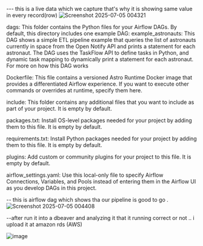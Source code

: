 --- this is a live  data which we capture that's why it is showing same value  in every record(row)
![Screenshot 2025-07-05 004321](https://github.com/user-attachments/assets/fe4b2852-fa50-4467-b96b-da7ecf095795)




dags: This folder contains the Python files for your Airflow DAGs. By default, this directory includes one example DAG:
example_astronauts: This DAG shows a simple ETL pipeline example that queries the list of astronauts currently in space from the Open Notify API and prints a statement for each astronaut. The DAG uses the TaskFlow API to define tasks in Python, and dynamic task mapping to dynamically print a statement for each astronaut. For more on how this DAG works

Dockerfile: This file contains a versioned Astro Runtime Docker image that provides a differentiated Airflow experience. If you want to execute other commands or overrides at runtime, specify them here.

include: This folder contains any additional files that you want to include as part of your project. It is empty by default.

packages.txt: Install OS-level packages needed for your project by adding them to this file. It is empty by default.

requirements.txt: Install Python packages needed for your project by adding them to this file. It is empty by default.

plugins: Add custom or community plugins for your project to this file. It is empty by default.

airflow_settings.yaml: Use this local-only file to specify Airflow Connections, Variables, and Pools instead of entering them in the Airflow UI as you develop DAGs in this project.


-- this is airflow dag which shows tha our pipeline is  good to go . 
![Screenshot 2025-07-05 004408](https://github.com/user-attachments/assets/2a0710d8-577c-4a50-929c-009112194723)


 --after run  it into a dbeaver  and  analyzing it that it running correct or not .. i upload it  at amazon rds (AWS) 

![image](https://github.com/user-attachments/assets/a116aaab-148a-4ad7-b5bd-4af6344ffe0d)


